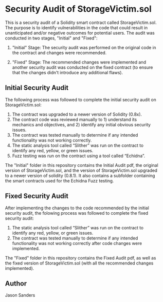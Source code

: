 # Security Audit of StorageVictim.sol

This is a security audit of a Solidity smart contract called StorageVictim.sol. The purpose is to identify vulnerabilities in the code that could result in unanticipated and/or negative outcomes for potential users. The audit was conducted in two stages, "Initial" and "Fixed":

1) "Initial" Stage: The security audit was performed on the original code in the contract and changes were recommended.

2) "Fixed" Stage: The recommended changes were implemented and another security audit was conducted on the fixed contract (to ensure that the changes didn't introduce any additional flaws).  


## Initial Security Audit

The following process was followed to complete the initial security audit on StorageVictim.sol:

1) The contract was upgraded to a newer version of Solidity (0.8x).  
2) The contract code was reviewed manually to 1) understand its mechanics and objectives, and 2) identify any initial obvious security issues.
3) The contract was tested manually to determine if any intended functionality was not working correctly.
4) The static analysis tool called “Slither” was run on the contract to identify any red, yellow, or green issues.
5) Fuzz testing was run on the contract using a tool called “Echidna”. 

The "Initial" folder in this repository contains the Initial Audit pdf, the original version of StorageVictim.sol, and the version of StorageVictim.sol upgraded to a newer version of solidity (0.8.1). It also contains a subfolder containing the smart contracts used for the Echidna Fuzz testing.


## Fixed Security Audit

After implementing the changes to the code recommended by the initial security audit, the folowing process was followed to complete the fixed security audit:

1) The static analysis tool called “Slither” was run on the contract to identify any red, yellow, or green issues.
2) The contract was tested manually to determine if any intended functionality was not working correctly after code changes were implemented.  

The "Fixed" folder in this repository contains the Fixed Audit pdf, as well as the fixed version of StorageVictim.sol (with all the recommended changes implemented). 

## Author

Jason Sanders  


